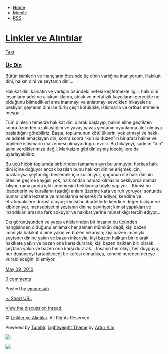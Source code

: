 -   [Home](/)
-   [Mobile](/mobile)
-   [RSS](http://eminresah.tumblr.com/rss)

[Linkler ve Alıntılar](/)
=========================

[Text](http://eminresah.tumblr.com/post/583502943/uc-din)

### [Üç Din](http://eminresah.tumblr.com/post/583502943/uc-din)

Bütün isimlerin ve inançların ötesinde üç dinin varlığına inanıyorum.
Hakikat dini, halkın dini ve şeytanın dini…

Hakikat dini kainatın ve varlığın özündeki nefesi keşfetmekle ilgili,
halk dini insanların adet ve alışkanlıklarını, ahlak ve metafizik
kaygılarını gerçekte ne olduğunu bilmedikleri ama inanmayı ve anlatmayı
sevdikleri hikayelerle besliyor, şeytanın dini ise türlü çeşit
kötülükle, istismarla ve örtbas etmekle meşgul…

Tüm dinlerin temelde hakikat dini olarak başlayıp, halkın eline
geçtikten sonra özünden uzaklaştığını ve yavaş yavaş şeytanın oyunlarına
alet olmaya başladığını görebiliriz. Başta, toplumunun kötülüklerini yok
etmeyi ve hakkı ve adaleti amaçlayan din, sonra sonra “kurulu düzen"in
bir aracı haline ve böylece istismarın malzemesi olmaya doğru evrilir.
Bu hikayeyi, sadece "din” adını verdiklerimize değil, Marksizm gibi
dinleşmiş ideolojilere de uyarlayabiliriz.

Bu üçü hiçbir toplumda birbirinden tamamen ayrı bulunmuyor, herkes halk
dini içine doğuyor ancak bazıları bunu hakikat dinine erişmek için,
bazılarıysa şeytaniliği beslemek için kullanıyor; çoğunun ise halk
dininin ötesine geçme kaygısı yok, halk ondan namaz kılmasını bekliyorsa
namaz kılıyor, ramazanda içki içmemesini bekliyorsa böyle yapıyor…
Kimisi bu ibadetlerin ve kuralların taşıdığı anlam üzerine kafa ve ruh
yoruyor; sonunda bunları daha lezzetle ve manalarına erişerek ifa
ediyor, kendine ve etrafındakilere dürüst oluyor; kimisi bu ibadetlerle
kendine değer biçiyor ve kibirleniyor, mensubiyetini şeytanın dinine
çeviriyor; kimisi yaptıkları ve inandıkları arasına fark sokuyor ve
hakikat yerine münafıklığı tercih ediyor…

Dış görünüşünden ve yapıp ettiklerinden bir insanın bu üçünden
hangisinden olduğunu anlamak her zaman mümkün değil; kişi bazen imanıyla
hakikat dinine yakın ve bazen inkarıyla; kişi bazen imanıyla şeytanın
dinine yakın ve bazen inkarıyla; kişi bazen halktan biri olarak hakikate
yakın ve bazen ona karşı durarak; kişi bazen halktan biri olarak şeytana
yakın ve bazen ona karşı durarak… İnsanın her olayı, her duyguyu, her
düşünceyi tartabileceği bir kefesi olmadıkça, kendini nereden nereye
vurabileceğini bilemiyor.

[May 09, 2010](http://eminresah.tumblr.com/post/583502943/uc-din)

[0
comments](http://eminresah.tumblr.com/post/583502943/uc-din#disqus_thread)

Posted by [eminresah](http://eminresah.tumblr.com/)

[∞ Short URL](http://tmblr.co/ZWS1OyYnunV)

[View the discussion thread.](http://erblog.disqus.com/?url=ref)

© [Linkler ve Alıntılar](/). All Rights Reserved.

Powered by [Tumblr](http://tumblr.com). [Lightweight
Theme](http://www.tumblr.com/theme/10820) by [Artur
Kim](http://arturkim.com)

![](https://px.srvcs.tumblr.com/impixu?T=1434918960&J=eyJ0eXBlIjoidXJsIiwidXJsIjoiaHR0cDpcL1wvZW1pbnJlc2FoLnR1bWJsci5jb21cL3Bvc3RcLzU4MzUwMjk0M1wvdWMtZGluIiwicmVxdHlwZSI6MCwicm91dGUiOiJcL3Bvc3RcLzppZFwvOnN1bW1hcnkiLCJub3NjcmlwdCI6MX0=&U=MIENOMEDOP&K=8971bc98ee749bbdba4fe66d1b0aa183df20cb0793bdead84ff207ee1034243a&R=)

![](https://px.srvcs.tumblr.com/impixu?T=1434918960&J=eyJ0eXBlIjoicG9zdCIsInVybCI6Imh0dHA6XC9cL2VtaW5yZXNhaC50dW1ibHIuY29tXC9wb3N0XC81ODM1MDI5NDNcL3VjLWRpbiIsInJlcXR5cGUiOjAsInJvdXRlIjoiXC9wb3N0XC86aWRcLzpzdW1tYXJ5IiwicG9zdHMiOlt7InBvc3RpZCI6IjU4MzUwMjk0MyIsImJsb2dpZCI6IjM2NDgwMjgiLCJzb3VyY2UiOjMzfV0sIm5vc2NyaXB0IjoxfQ==&U=IHGBAFKJIN&K=bf238bc30ee127b812b06d0de6f7fdf61c67683393cfde515165d92fee0443e6&R=)

